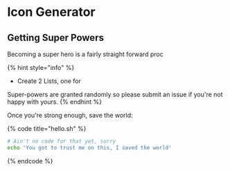 # Icon Generator

## Getting Super Powers

Becoming a super hero is a fairly straight forward proc

{% hint style="info" %}
* Create 2 Lists, one for 

 Super-powers are granted randomly so please submit an issue if you're not happy with yours.
{% endhint %}

Once you're strong enough, save the world:

{% code title="hello.sh" %}
```bash
# Ain't no code for that yet, sorry
echo 'You got to trust me on this, I saved the world'
```
{% endcode %}



